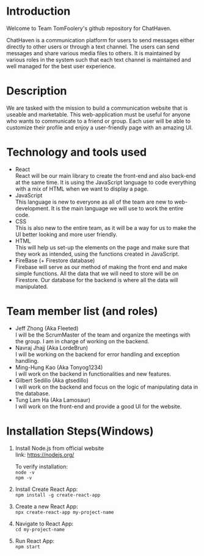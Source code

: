# Introduction

Welcome to Team TomFoolery's github repository for ChatHaven.

ChatHaven is a communication platform for users to send messages either directly to other users or through a text channel. The users can send messages and share various media files to others. It is maintained by various roles in the system such that each text channel is maintained and well managed for the best user experience.

# Description
We are tasked with the mission to build a communication website that is useable and marketable. This web-application must be useful for anyone who wants to communicate to a friend or group. Each user will be able to customize their profile and enjoy a user-friendly page with an amazing UI.
# Technology and tools used

- React <br>
React will be our main library to create the front-end and also back-end at the same time. It is using the JavaScript language to code everything with a mix of HTML when we want to display a page. <br/>
- JavaScript <br/>
This language is new to everyone as all of the team are new to web-development. It is the main language we will use to work the entire code. <br/>
- CSS <br/>
This is also new to the entire team, as it will be a way for us to make the UI better looking and more user friendly. <br/>
- HTML <br/>
This will help us set-up the elements on the page and make sure that they work as intended, using the functions created in JavaScript. <br/>
- FireBase (+ Firestore database) <br/>
Firebase will serve as our method of making the front end and make simple functions. All the data that we will need to store will be on Firestore. Our database for the backend is where all the data will manipulated. <br/>

# Team member list (and roles)

- Jeff Zhong (Aka Fleeted) <br/>
      I will be the ScrumMaster of the team and organize the meetings with the group. I am in charge of working on the backend.<br/>
- Navraj Jhajj (Aka LordeBrun)<br/>
      I will be working on the backend for error handling and exception handling.<br/>
- Ming-Hung Kao (Aka Tonyog1234)<br/>
      I will work on the backend in functionalities and new features.<br/>
- Gilbert Sedillo (Aka gtsedillo)<br/>
      I will work on the backend and focus on the logic of manipulating data in the database.<br/>
- Tung Lam Ha (Aka Lamosaur)<br/>
      I will work on the front-end and provide a good UI for the website.<br/>


# Installation Steps(Windows)

1. Install Node.js from official website<br/>
   link: https://nodejs.org/ <br/>

   To verify installation: <br/>
   `node -v`<br/>
   `npm -v`<br/>

2.  Install Create React App:<br/>
    `npm install -g create-react-app`<br/>

3. Create a new React App:<br/>
    `npx create-react-app my-project-name`<br/>

4.  Navigate to React App:<br/>
    `cd my-project-name`<br/>

5. Run React App:<br/>
    `npm start`<br/>
